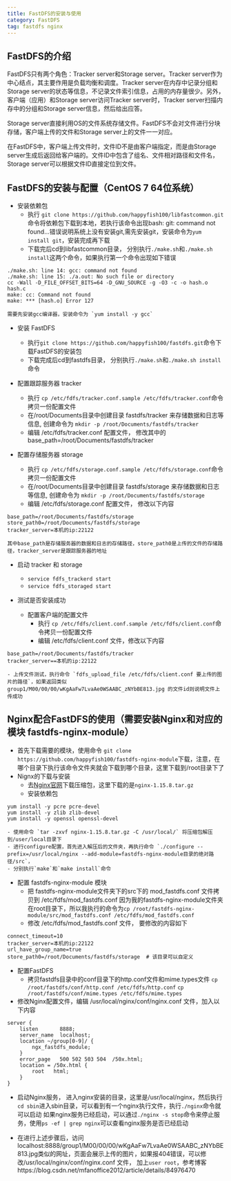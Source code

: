 ```yaml
---
title: FastDFS的安装与使用
category: FastDFS
tag: fastdfs nginx
---
```


## FastDFS的介绍
FastDFS只有两个角色：Tracker server和Storage server。Tracker server作为中心结点，其主要作用是负载均衡和调度。Tracker server在内存中记录分组和Storage server的状态等信息，不记录文件索引信息，占用的内存量很少。另外，客户端（应用）和Storage server访问Tracker server时，Tracker server扫描内存中的分组和Storage server信息，然后给出应答。
  
Storage server直接利用OS的文件系统存储文件。FastDFS不会对文件进行分块存储，客户端上传的文件和Storage server上的文件一一对应。

在FastDFS中，客户端上传文件时，文件ID不是由客户端指定，而是由Storage server生成后返回给客户端的。文件ID中包含了组名、文件相对路径和文件名，Storage server可以根据文件ID直接定位到文件。

## FastDFS的安装与配置（CentOS 7 64位系统）
- 安装依赖包
    - 执行 `git clone https://github.com/happyfish100/libfastcommon.git` 命令将依赖包下载到本地，若执行该命令出现bash: git: command not found...错误说明系统上没有安装git,需先安装git，安装命令为`yum install git`，安装完成再下载
    - 下载完后cd到libfastcommon目录， 分别执行`./make.sh`和`./make.sh install`这两个命令，如果执行第一个命令出现如下错误
```
./make.sh: line 14: gcc: command not found
./make.sh: line 15: ./a.out: No such file or directory
cc -Wall -D_FILE_OFFSET_BITS=64 -D_GNU_SOURCE -g -O3 -c -o hash.o hash.c
make: cc: Command not found
make: *** [hash.o] Error 127
```
    需要先安装gcc编译器，安装命令为 `yum install -y gcc` 

- 安装 FastDFS
    - 执行`git clone https://github.com/happyfish100/fastdfs.git`命令下载FastDFS的安装包
    - 下载完成后cd到fastdfs目录， 分别执行`./make.sh`和`./make.sh install`命令

- 配置跟踪服务器 tracker
    - 执行 `cp /etc/fdfs/tracker.conf.sample /etc/fdfs/tracker.conf`命令拷贝一份配置文件
    - 在/root/Documents目录中创建目录 fastdfs/tracker 来存储数据和日志等信息, 创建命令为 `mkdir -p /root/Documents/fastdfs/tracker`
    - 编辑 /etc/fdfs/tracker.conf 配置文件， 修改其中的 base_path=/root/Documents/fastdfs/tracker

- 配置存储服务器 storage
    - 执行 `cp /etc/fdfs/storage.conf.sample /etc/fdfs/storage.conf`命令拷贝一份配置文件
    - 在/root/Documents目录中创建目录 fastdfs/storage 来存储数据和日志等信息, 创建命令为 `mkdir -p /root/Documents/fastdfs/storage`
    - 编辑 /etc/fdfs/storage.conf 配置文件， 修改以下内容
```
base_path=/root/Documents/fastdfs/storage
store_path0=/root/Documents/fastdfs/storage
tracker_server=本机的ip:22122
```
    其中base_path是存储服务器的数据和日志的存储路径，store_path0是上传的文件的存储路径，tracker_server是跟踪服务器的地址

- 启动 tracker 和 storage
    - `service fdfs_trackerd start`
    - `service fdfs_storaged start`

- 测试是否安装成功
    - 配置客户端的配置文件
        - 执行 `cp /etc/fdfs/client.conf.sample /etc/fdfs/client.conf`命令拷贝一份配置文件
        - 编辑 /etc/fdfs/client.conf 文件，修改以下内容
```
base_path=/root/Documents/fastdfs/tracker
tracker_server==本机的ip:22122
```
    - 上传文件测试，执行命令 `fdfs_upload_file /etc/fdfs/client.conf 要上传的图片的路径`，如果返回类似 group1/M00/00/00/wKgAaFw7LvaAe0WSAABC_zNYbBE813.jpg 的文件id则说明文件上传成功

## Nginx配合FastDFS的使用（需要安装Nginx和对应的模块 fastdfs-nginx-module）
- 首先下载需要的模块，使用命令 `git clone https://github.com/happyfish100/fastdfs-nginx-module`下载，注意，在哪个目录下执行该命令文件夹就会下载到哪个目录，这里下载到/root目录下了
- Nignx的下载与安装
    - 去[Nginx官网](http://nginx.org/en/download.html)下载压缩包，这里下载的是`nginx-1.15.8.tar.gz`
    - 安装依赖包
```
yum install -y pcre pcre-devel
yum install -y zlib zlib-devel
yum install -y openssl openssl-devel
```
    - 使用命令 `tar -zxvf nginx-1.15.8.tar.gz -C /usr/local/` 将压缩包解压到/user/local目录下
    - 进行configure配置，首先进入解压后的文件夹，再执行命令 `./configure --prefix=/usr/local/nginx --add-module=fastdfs-nginx-module目录的绝对路径/src`，
    - 分别执行`make`和`make install`命令
- 配置 fastdfs-nginx-module 模块
    - 把 fastdfs-nginx-module文件夹下的src下的 mod_fastdfs.conf 文件拷贝到 /etc/fdfs/mod_fastdfs.conf
    因为我的fastdfs-nginx-module文件夹在root目录下，所以我执行的命令为`cp /root/fastdfs-nginx-module/src/mod_fastdfs.conf /etc/fdfs/mod_fastdfs.conf`
    - 修改 /etc/fdfs/mod_fastdfs.conf 文件， 要修改的内容如下
```
connect_timeout=10
tracker_server=本机的ip:22122
url_have_group_name=true
store_path0=/root/Documents/fastdfs/storage  # 该目录可以自定义
```
- 配置FastDFS
    - 拷贝fastdfs目录中的conf目录下的http.conf文件和mime.types文件
    `cp /root/fastdfs/conf/http.conf /etc/fdfs/http.conf`
    `cp /root/fastdfs/conf/mime.types /etc/fdfs/mime.types`
- 修改Nginx配置文件，编辑 /usr/local/nginx/conf/nginx.conf 文件，加入以下内容
```
server {
	listen       8888;
	server_name  localhost;
    location ~/group[0-9]/ {
        ngx_fastdfs_module;
    }
    error_page   500 502 503 504  /50x.html;
    location = /50x.html {
        root   html;
    }
}

```
- 启动Nginx服务， 进入nginx安装的目录，这里是/usr/local/nginx，然后执行`cd sbin`进入sbin目录，可以看到有一个nginx执行文件，执行`./nginx`命令就可以启动
如果nginx服务已经启动，可以通过`./nginx -s stop`命令来停止服务，使用`ps -ef | grep nginx`可以查看nginx服务是否已经启动
    

- 在进行上述步骤后，访问localhost:8888/group1/M00/00/00/wKgAaFw7LvaAe0WSAABC_zNYbBE813.jpg类似的网址，页面会展示上传的图片，如果报404错误，可以修改/usr/local/nginx/conf/nginx.conf 文件， 加上`user root`，参考博客https://blog.csdn.net/mfanoffice2012/article/details/84976470
